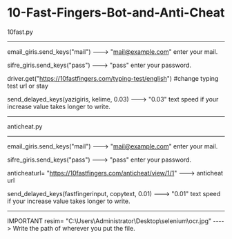 # 10-Fast-Fingers-Bot-and-Anti-Cheat


10fast.py 
____________________________________________________________________________________________________

email_giris.send_keys("mail")   ---> "mail@example.com" enter your mail.

sifre_giris.send_keys("pass")   ---> "pass" enter your password.

driver.get("https://10fastfingers.com/typing-test/english") #change typing test url or stay

send_delayed_keys(yazigiris, kelime, 0.03)   ---> "0.03" text speed if your increase value takes longer to write.

____________________________________________________________________________________________________

anticheat.py
____________________________________________________________________________________________________


email_giris.send_keys("mail")   ---> "mail@example.com" enter your mail.

sifre_giris.send_keys("pass")   ---> "pass" enter your password.

anticheaturl= "https://10fastfingers.com/anticheat/view/1/1"   ---> anticheat url

send_delayed_keys(fastfingerinput, copytext, 0.01)    ---> "0.01" text speed if your increase value takes longer to write.
____________________________________________________________________________________________________

IMPORTANT
resim= "C:\\Users\\Administrator\\Desktop\\selenium\\ocr.jpg" ----> Write the path of wherever you put the file.
